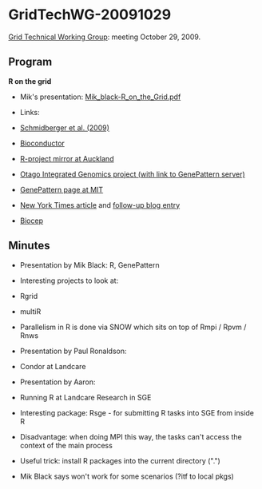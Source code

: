 # GridTechWG-20091029

[Grid Technical Working Group](/wiki/spaces/BeSTGRID/pages/3818228403): meeting October 29, 2009.

## Program

**R on the grid**

- Mik's presentation: [Mik_black-R_on_the_Grid.pdf](/wiki/download/attachments/3818228960/Mik_black-R_on_the_Grid.pdf?version=1&modificationDate=1539354313000&cacheVersion=1&api=v2)
- Links:
	
- [Schmidberger et al. (2009)](http://www.jstatsoft.org/v31/i01/paper)
- [Bioconductor](http://bioconductor.org)
- [R-project mirror at Auckland](http://cran.stat.auckland.ac.nz)
- [Otago Integrated Genomics project (with link to GenePattern server)](http://bioanalysis.otago.ac.nz)
- [GenePattern page at MIT](http://www.broadinstitute.org/cancer/software/genepattern/)
- [New York Times article](http://www.nytimes.com/2009/01/07/technology/business-computing/07program.html?_r=1&scp=1&sq=robert%20gentleman&st=cse) and [follow-up blog entry](http://bits.blogs.nytimes.com/2009/01/08/r-you-ready-for-r/?scp=1&sq=Robert%20Gentleman&st=cse)
- [Biocep](http://biocep-distrib.r-forge.r-project.org/)

## Minutes

- Presentation by Mik Black: R, GenePattern
	
- Interesting projects to look at:
		
- Rgrid
- multiR
- Parallelism in R is done via SNOW which sits on top of Rmpi / Rpvm / Rnws

- Presentation by Paul Ronaldson:
- Condor at Landcare

- Presentation by Aaron:
	
- Running R at Landcare Research in SGE
- Interesting package: Rsge - for submitting R tasks into SGE from inside R
		
- Disadvantage: when doing MPI this way, the tasks can't access the context of the main process
- Useful trick: install R packages into the current directory (".")
	
- Mik Black says won't work for some scenarios (?itf to local pkgs)

